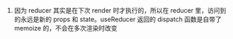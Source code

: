 1. 因为 reducer 其实是在下次 render 时才执行的，所以在 reducer 里，访问到的永远是新的 props 和 state。useReducer 返回的 dispatch 函数是自带了 memoize 的，不会在多次渲染时改变